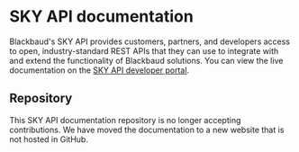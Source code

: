 # SKY API documentation

Blackbaud's SKY API provides customers, partners, and developers access to open, industry-standard REST APIs that they can use to integrate with and extend the functionality of Blackbaud solutions. You can view the live documentation on the [SKY API developer portal](https://developer.sky.blackbaud.com/).

## Repository

This SKY API documentation repository is no longer accepting contributions. We have moved the documentation to a new website that is not hosted in GitHub. 
